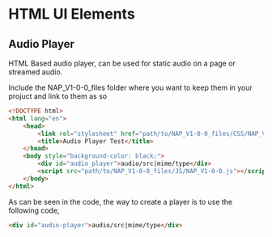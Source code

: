 # HTML UI Elements

## Audio Player

HTML Based audio player, can be used for static audio on a page or streamed audio.

Include the NAP_V1-0-0_files folder where you want to keep them in your projuct and link to them as so

```html
<!DOCTYPE html> 
<html lang="en"> 
    <head>
        <link rel="stylesheet" href="path/to/NAP_V1-0-0_files/CSS/NAP_V1-0-0.css">
        <title>Audio Player Test</title>
    </head>
    <body style="background-color: black;"> 
        <div id="audio_player">audio/src|mime/type</div>
        <script src="path/to/NAP_V1-0-0_files/JS/NAP_V1-0-0.js"></script>
    </body> 
</html>
```

As can be seen in the code, the way to create a player is to use the following code,

```html
<div id="audio-player">audio/src|mime/type</div>
```